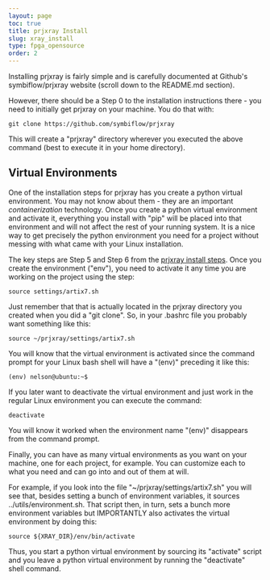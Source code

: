```yaml
---
layout: page
toc: true
title: prjxray Install
slug: xray_install
type: fpga_opensource
order: 2
---
```


Installing prjxray is fairly simple and is carefully documented at Github's symbiflow/prjxray website (scroll down to the README.md section).

However, there should be a Step 0 to the installation instructions there - you need to initially get prjxray on your machine.    You do that with:

    git clone https://github.com/symbiflow/prjxray

This will create a "prjxray" directory wherever you executed the above command (best to execute it in your home directory).

## Virtual Environments
One of the installation steps for prjxray has you create a python virtual environment.  You may not know about them - they are an important _containerization_ technology.  Once you create a python virtual environment and activate it, everything you install with "pip" will be placed into that environment and will not affect the rest of your running system.  It is a nice way to get precisely the python environment you need for a project without messing with what came with your Linux installation.

The key steps are Step 5 and Step 6 from the [prjxray install steps](https://github.com/SymbiFlow/prjxray).  Once you create the environment ("env"), you need to activate it any time you are working on the project using the step:

    source settings/artix7.sh

Just remember that that is actually located in the prjxray directory you created when you did a "git clone".  So, in your .bashrc file you probably want something like this:

    source ~/prjxray/settings/artix7.sh

You will know that the virtual environment is activated since the command prompt for your Linux bash shell will have a "(env)" preceding it like this:

    (env) nelson@ubuntu:~$ 

If you later want to deactivate the virtual environment and just work in the regular Linux environment you can execute the command:

    deactivate

You will know it worked when the environment name "(env)" disappears from the command prompt.

Finally, you can have as many virtual environments as you want on your machine, one for each project, for example.  You can customize each to what you need and can go into and out of them at will.  

For example, if you look into the file "~/prjxray/settings/artix7.sh" you will see that, besides setting a bunch of environment variables, it sources ../utils/environment.sh.  That script then, in turn, sets a bunch more environment variables but IMPORTANTLY also activates the virtual environment by doing this:

    source ${XRAY_DIR}/env/bin/activate

Thus, you start a python virtual environment by sourcing its "activate" script and you leave a python virtual environment by running the "deactivate" shell command.


